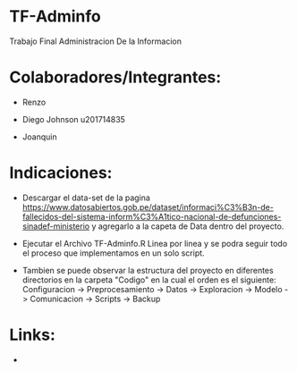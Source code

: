 # TF-Adminfo
 Trabajo Final Administracion De la Informacion
 
# Colaboradores/Integrantes: 

- Renzo

- Diego Johnson u201714835

- Joanquin

# Indicaciones: 

- Descargar el data-set de la pagina https://www.datosabiertos.gob.pe/dataset/informaci%C3%B3n-de-fallecidos-del-sistema-inform%C3%A1tico-nacional-de-defunciones-sinadef-ministerio y agregarlo a la capeta de Data dentro del proyecto.

-  Ejecutar el Archivo TF-Adminfo.R Linea por linea y se podra seguir todo el proceso que implementamos en un solo script.

-  Tambien se puede observar la estructura del proyecto en diferentes directorios en la carpeta "Codigo" en la cual el orden es el siguiente: 
   Configuracion -> Preprocesamiento -> Datos -> Exploracion -> Modelo -> Comunicacion -> Scripts -> Backup 
 
# Links: 

-
